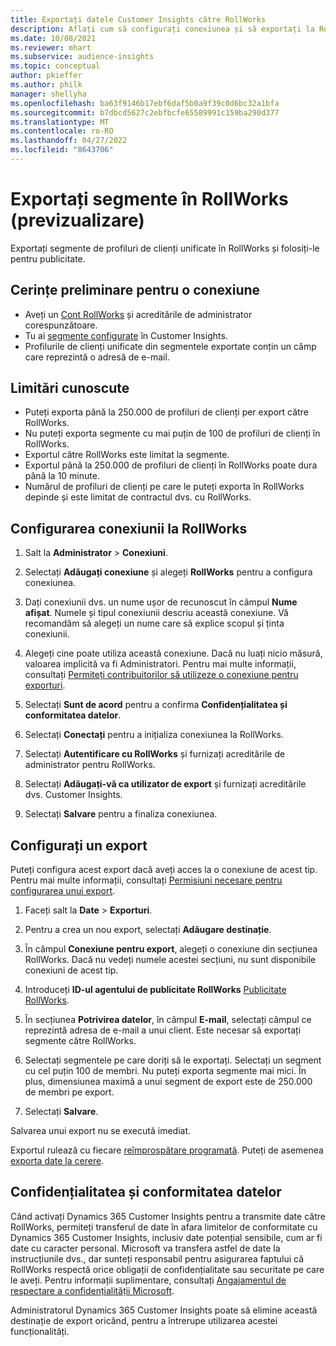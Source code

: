 ```yaml
---
title: Exportați datele Customer Insights către RollWorks
description: Aflați cum să configurați conexiunea și să exportați la RollWorks.
ms.date: 10/08/2021
ms.reviewer: mhart
ms.subservice: audience-insights
ms.topic: conceptual
author: pkieffer
ms.author: philk
manager: shellyha
ms.openlocfilehash: ba63f9146b17ebf6daf5b0a9f39c0d6bc32a1bfa
ms.sourcegitcommit: b7dbcd5627c2ebfbcfe65589991c159ba290d377
ms.translationtype: MT
ms.contentlocale: ro-RO
ms.lasthandoff: 04/27/2022
ms.locfileid: "8643706"
---
```

# <a name="export-segments-to-rollworks-preview"></a>Exportați segmente în RollWorks (previzualizare)

Exportați segmente de profiluri de clienți unificate în RollWorks și folosiți-le pentru publicitate. 

## <a name="prerequisites-for-a-connection"></a>Cerințe preliminare pentru o conexiune

-   Aveți un [Cont RollWorks](https://www.rollworks.com/) și acreditările de administrator corespunzătoare.
-   Tu ai [segmente configurate](segments.md) în Customer Insights.
-   Profilurile de clienți unificate din segmentele exportate conțin un câmp care reprezintă o adresă de e-mail.

## <a name="known-limitations"></a>Limitări cunoscute

- Puteți exporta până la 250.000 de profiluri de clienți per export către RollWorks.
- Nu puteți exporta segmente cu mai puțin de 100 de profiluri de clienți în RollWorks. 
- Exportul către RollWorks este limitat la segmente.
- Exportul până la 250.000 de profiluri de clienți în RollWorks poate dura până la 10 minute. 
- Numărul de profiluri de clienți pe care le puteți exporta în RollWorks depinde și este limitat de contractul dvs. cu RollWorks.

## <a name="set-up-connection-to-rollworks"></a>Configurarea conexiunii la RollWorks

1. Salt la **Administrator** > **Conexiuni**.

1. Selectați **Adăugați conexiune** și alegeți **RollWorks** pentru a configura conexiunea.

1. Dați conexiunii dvs. un nume ușor de recunoscut în câmpul **Nume afișat**. Numele și tipul conexiunii descriu această conexiune. Vă recomandăm să alegeți un nume care să explice scopul și ținta conexiunii.

1. Alegeți cine poate utiliza această conexiune. Dacă nu luați nicio măsură, valoarea implicită va fi Administratori. Pentru mai multe informații, consultați [Permiteți contribuitorilor să utilizeze o conexiune pentru exporturi](connections.md#allow-contributors-to-use-a-connection-for-exports).

1. Selectați **Sunt de acord** pentru a confirma **Confidențialitatea și conformitatea datelor**.

1. Selectați **Conectați** pentru a inițializa conexiunea la RollWorks.

1. Selectați **Autentificare cu RollWorks** și furnizați acreditările de administrator pentru RollWorks.

1. Selectați **Adăugați-vă ca utilizator de export** și furnizați acreditările dvs. Customer Insights.

1. Selectați **Salvare** pentru a finaliza conexiunea.

## <a name="configure-an-export"></a>Configurați un export

Puteți configura acest export dacă aveți acces la o conexiune de acest tip. Pentru mai multe informații, consultați [Permisiuni necesare pentru configurarea unui export](export-destinations.md#set-up-a-new-export).

1. Faceți salt la **Date** > **Exporturi**.

1. Pentru a crea un nou export, selectați **Adăugare destinație**.

1. În câmpul **Conexiune pentru export**, alegeți o conexiune din secțiunea RollWorks. Dacă nu vedeți numele acestei secțiuni, nu sunt disponibile conexiuni de acest tip.

1. Introduceți **ID-ul agentului de publicitate RollWorks** [Publicitate RollWorks](https://help.adroll.com/hc/articles/212011838-Advertiser-Profiles).

1. În secțiunea **Potrivirea datelor**, în câmpul **E-mail**, selectați câmpul ce reprezintă adresa de e-mail a unui client. Este necesar să exportați segmente către RollWorks.

1. Selectați segmentele pe care doriți să le exportați. Selectați un segment cu cel puțin 100 de membri. Nu puteți exporta segmente mai mici. În plus, dimensiunea maximă a unui segment de export este de 250.000 de membri pe export. 

1. Selectați **Salvare**.

Salvarea unui export nu se execută imediat.

Exportul rulează cu fiecare [reîmprospătare programată](system.md#schedule-tab). Puteți de asemenea [exporta date la cerere](export-destinations.md#run-exports-on-demand). 


## <a name="data-privacy-and-compliance"></a>Confidențialitatea și conformitatea datelor

Când activați Dynamics 365 Customer Insights pentru a transmite date către RollWorks, permiteți transferul de date în afara limitelor de conformitate cu Dynamics 365 Customer Insights, inclusiv date potențial sensibile, cum ar fi date cu caracter personal. Microsoft va transfera astfel de date la instrucțiunile dvs., dar sunteți responsabil pentru asigurarea faptului că RollWorks respectă orice obligații de confidențialitate sau securitate pe care le aveți. Pentru informații suplimentare, consultați [Angajamentul de respectare a confidențialității Microsoft](https://go.microsoft.com/fwlink/?linkid=396732).

Administratorul Dynamics 365 Customer Insights poate să elimine această destinație de export oricând, pentru a întrerupe utilizarea acestei funcționalități.
